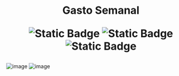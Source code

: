 <h1 align="center"> Gasto Semanal

  ![Static Badge](https://img.shields.io/badge/HTML-orange)
  ![Static Badge](https://img.shields.io/badge/CSS-blue)
  ![Static Badge](https://img.shields.io/badge/JAVASCRIPT-yellow)
</h1>

![image](https://github.com/Codermex-freelance/GastoSemanal/assets/143505447/fa64c404-6e3e-442d-a992-dd9098d2c4c3)
![image](https://github.com/Codermex-freelance/GastoSemanal/assets/143505447/83ef2253-56f4-449d-a4cc-5ecaff93b2a0)
